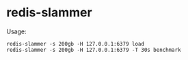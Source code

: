 # redis-slammer


Usage:

	redis-slammer -s 200gb -H 127.0.0.1:6379 load
	redis-slammer -s 200gb -H 127.0.0.1:6379 -T 30s benchmark

